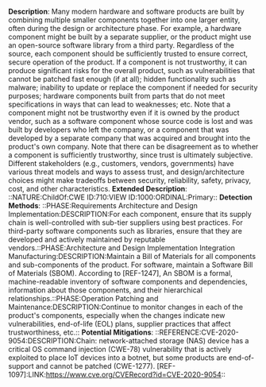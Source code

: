 **Description**: Many modern hardware and software products are built by combining multiple smaller components together into one larger entity, often during the design or architecture phase. For example, a hardware component might be built by a separate supplier, or the product might use an open-source software library from a third party. Regardless of the source, each component should be sufficiently trusted to ensure correct, secure operation of the product. If a component is not trustworthy, it can produce significant risks for the overall product, such as vulnerabilities that cannot be patched fast enough (if at all); hidden functionality such as malware; inability to update or replace the component if needed for security purposes; hardware components built from parts that do not meet specifications in ways that can lead to weaknesses; etc. Note that a component might not be trustworthy even if it is owned by the product vendor, such as a software component whose source code is lost and was built by developers who left the company, or a component that was developed by a separate company that was acquired and brought into the product's own company. Note that there can be disagreement as to whether a component is sufficiently trustworthy, since trust is ultimately subjective. Different stakeholders (e.g., customers, vendors, governments) have various threat models and ways to assess trust, and design/architecture choices might make tradeoffs between security, reliability, safety, privacy, cost, and other characteristics.
**Extended Description**: ::NATURE:ChildOf:CWE ID:710:VIEW ID:1000:ORDINAL:Primary::
**Detection Methods**: ::PHASE:Requirements Architecture and Design Implementation:DESCRIPTION:For each component, ensure that its supply chain is well-controlled with sub-tier suppliers using best practices. For third-party software components such as libraries, ensure that they are developed and actively maintained by reputable vendors.::PHASE:Architecture and Design Implementation Integration Manufacturing:DESCRIPTION:Maintain a Bill of Materials for all components and sub-components of the product. For software, maintain a Software Bill of Materials (SBOM). According to [REF-1247], An SBOM is a formal, machine-readable inventory of software components and dependencies, information about those components, and their hierarchical relationships.::PHASE:Operation Patching and Maintenance:DESCRIPTION:Continue to monitor changes in each of the product's components, especially when the changes indicate new vulnerabilities, end-of-life (EOL) plans, supplier practices that affect trustworthiness, etc.::
**Potential Mitigations**: ::REFERENCE:CVE-2020-9054:DESCRIPTION:Chain: network-attached storage (NAS) device has a critical OS command injection (CWE-78) vulnerability that is actively exploited to place IoT devices into a botnet, but some products are end-of-support and cannot be patched (CWE-1277). [REF-1097]:LINK:https://www.cve.org/CVERecord?id=CVE-2020-9054::